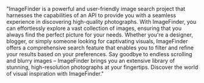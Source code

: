 "ImageFinder is a powerful and user-friendly image search project that harnesses the capabilities of an API to provide you with a seamless experience in discovering high-quality photographs. With ImageFinder, you can effortlessly explore a vast collection of images, ensuring that you always find the perfect picture for your needs. Whether you're a designer, blogger, or simply someone looking for captivating visuals, ImageFinder offers a comprehensive search feature that enables you to filter and refine your results based on your preferences. Say goodbye to endless scrolling and blurry images – ImageFinder brings you an extensive library of stunning, high-resolution photographs at your fingertips. Discover the world of visual inspiration with ImageFinder."